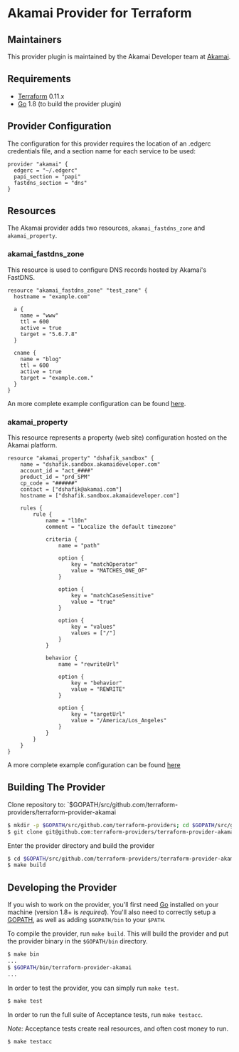 Akamai Provider for Terraform
==================

Maintainers
-----------

This provider plugin is maintained by the Akamai Developer team at [Akamai](https://developer.hashicorp.com/).

Requirements
------------

-	[Terraform](https://www.terraform.io/downloads.html) 0.11.x
-	[Go](https://golang.org/doc/install) 1.8 (to build the provider plugin)

## Provider Configuration

The configuration for this provider requires the location of an .edgerc credentials file, and a section name for each service to be used:

```hcl
provider "akamai" {
  edgerc = "~/.edgerc"
  papi_section = "papi"
  fastdns_section = "dns"
}
```

## Resources

The Akamai provider adds two resources, `akamai_fastdns_zone` and `akamai_property`.

### akamai_fastdns_zone

This resource is used to configure DNS records hosted by Akamai's FastDNS. 

```hcl
resource "akamai_fastdns_zone" "test_zone" {
  hostname = "example.com"

  a {
    name = "www"
    ttl = 600
    active = true
    target = "5.6.7.8"
  }

  cname {
    name = "blog"
    ttl = 600
    active = true
    target = "example.com."
  }
}
```

An more complete example configuration can be found [here](https://github.com/akamai/terraform-provider-akamai/blob/master/examples/akamai_fastdns_zone/add-records/dns.tf).

### akamai_property

This resource represents a property (web site) configuration hosted on the Akamai platform.

```hcl
resource "akamai_property" "dshafik_sandbox" {
	name = "dshafik.sandbox.akamaideveloper.com"
	account_id = "act_####"
	product_id = "prd_SPM"
	cp_code = "######"
	contact = ["dshafik@akamai.com"]
	hostname = ["dshafik.sandbox.akamaideveloper.com"]

	rules {
		rule {
			name = "l10n"
			comment = "Localize the default timezone"

			criteria {
				name = "path"

				option {
					key = "matchOperator"
					value = "MATCHES_ONE_OF"
				}

				option {
					key = "matchCaseSensitive"
					value = "true"
				}

				option {
					key = "values"
					values = ["/"]
				}
			}

			behavior {
				name = "rewriteUrl"

				option {
					key = "behavior"
					value = "REWRITE"
				}

				option {
					key = "targetUrl"
					value = "/America/Los_Angeles"
				}
			}
		}
	}
}
```

A more complete example configuration can be found [here](https://github.com/akamai/terraform-provider-akamai/blob/master/examples/akamai_property/create-property/create-property.tf)

Building The Provider
---------------------

Clone repository to: `$GOPATH/src/github.com/terraform-providers/terraform-provider-akamai

```sh
$ mkdir -p $GOPATH/src/github.com/terraform-providers; cd $GOPATH/src/github.com/terraform-providers
$ git clone git@github.com:terraform-providers/terraform-provider-akamai
```

Enter the provider directory and build the provider

```sh
$ cd $GOPATH/src/github.com/terraform-providers/terraform-provider-akamai
$ make build
```

Developing the Provider
---------------------------

If you wish to work on the provider, you'll first need [Go](http://www.golang.org) installed on your machine (version 1.8+ is *required*). You'll also need to correctly setup a [GOPATH](http://golang.org/doc/code.html#GOPATH), as well as adding `$GOPATH/bin` to your `$PATH`.

To compile the provider, run `make build`. This will build the provider and put the provider binary in the `$GOPATH/bin` directory.

```sh
$ make bin
...
$ $GOPATH/bin/terraform-provider-akamai
...
```

In order to test the provider, you can simply run `make test`.

```sh
$ make test
```

In order to run the full suite of Acceptance tests, run `make testacc`.

*Note:* Acceptance tests create real resources, and often cost money to run.

```sh
$ make testacc
```
